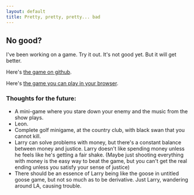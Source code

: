 ```yaml
---
layout: default
title: Pretty, pretty, pretty... bad
---
```


## No good?

I've been working on a game. Try it out. It's not good yet. But it will get better.

Here's [the game on github][curb-github].

Here's [the game you can play in your browser][curb-live].

### Thoughts for the future:

- A mini-game where you stare down your enemy and the music from the show plays. 
- Leon.
- Complete golf minigame, at the country club, with black swan that you cannot kill.
- Larry can solve problems with money, but there's a constant balance between money and justice. Larry doesn't like spending money unless he feels like he's getting a fair shake. (Maybe just shooting everything with money is the easy way to beat the game, but you can't get the real ending unless you satisfy your sense of justice)
- There should be an essence of Larry being like the goose in untitled goose game, but not so much as to be derivative. Just Larry, wandering around LA, causing trouble.

[curb-github]: https://github.com/kpmcguire/curb-game
[curb-live]: https://curb-your-javascript.netlify.com/ 

